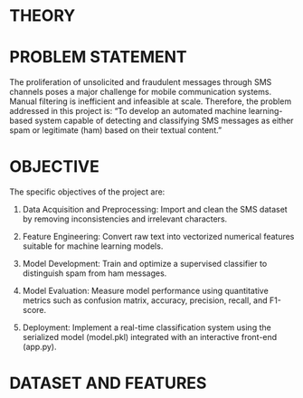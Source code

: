 # THEORY

# PROBLEM STATEMENT

The proliferation of unsolicited and fraudulent messages through SMS channels poses a major challenge for mobile communication systems. Manual filtering is inefficient and infeasible at scale. Therefore, the problem addressed in this project is:
“To develop an automated machine learning-based system capable of detecting and classifying SMS messages as either spam or legitimate (ham) based on their textual content.”

# OBJECTIVE

The specific objectives of the project are:

1) Data Acquisition and Preprocessing: Import and clean the SMS dataset by removing inconsistencies and irrelevant characters.

2) Feature Engineering: Convert raw text into vectorized numerical features suitable for machine learning models.

3) Model Development: Train and optimize a supervised classifier to distinguish spam from ham messages.

4) Model Evaluation: Measure model performance using quantitative metrics such as confusion matrix, accuracy, precision, recall, and F1-score.

5) Deployment: Implement a real-time classification system using the serialized model (model.pkl) integrated with an interactive front-end (app.py).

# DATASET AND FEATURES
